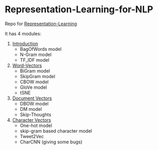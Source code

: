 # Representation-Learning-for-NLP

Repo for [Representation-Learning](https://www.slideshare.net/anujgupta5095/representation-learning-for-nlp)

It has 4 modules:
1. [Introduction](https://github.com/anujgupta82/Representation-Learning-for-NLP/tree/master/module1)
	* BagOfWords model
	* N-Gram model
	* TF_IDF model
2. [Word-Vectors](https://github.com/anujgupta82/Representation-Learning-for-NLP/tree/master/module2)
	* BiGram model
	* SkipGram model
	* CBOW model
	* GloVe model
	* tSNE
3. [Document Vectors](https://github.com/anujgupta82/Representation-Learning-for-NLP/tree/master/module3)
	* DBOW model
	* DM model
	* Skip-Thoughts
4. [Character Vectors](https://github.com/anujgupta82/Representation-Learning-for-NLP/tree/master/module4)
	* One-hot model
	* skip-gram based character model
	* Tweet2Vec
	* CharCNN (giving some bugs)





